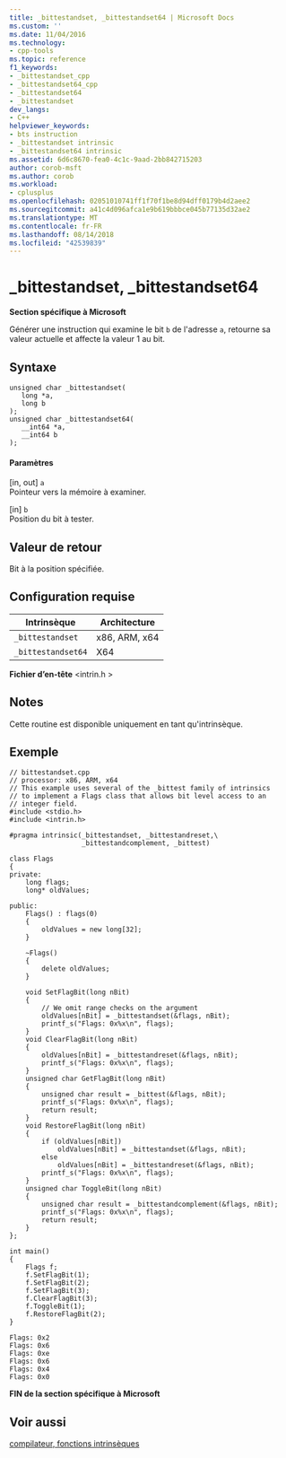 ```yaml
---
title: _bittestandset, _bittestandset64 | Microsoft Docs
ms.custom: ''
ms.date: 11/04/2016
ms.technology:
- cpp-tools
ms.topic: reference
f1_keywords:
- _bittestandset_cpp
- _bittestandset64_cpp
- _bittestandset64
- _bittestandset
dev_langs:
- C++
helpviewer_keywords:
- bts instruction
- _bittestandset intrinsic
- _bittestandset64 intrinsic
ms.assetid: 6d6c8670-fea0-4c1c-9aad-2bb842715203
author: corob-msft
ms.author: corob
ms.workload:
- cplusplus
ms.openlocfilehash: 02051010741ff1f70f1be8d94dff0179b4d2aee2
ms.sourcegitcommit: a41c4d096afca1e9b619bbbce045b77135d32ae2
ms.translationtype: MT
ms.contentlocale: fr-FR
ms.lasthandoff: 08/14/2018
ms.locfileid: "42539839"
---
```

# <a name="bittestandset-bittestandset64"></a>_bittestandset, _bittestandset64
**Section spécifique à Microsoft**  
  
 Générer une instruction qui examine le bit `b` de l'adresse `a`, retourne sa valeur actuelle et affecte la valeur 1 au bit.  
  
## <a name="syntax"></a>Syntaxe  
  
```  
unsigned char _bittestandset(  
   long *a,  
   long b  
);  
unsigned char _bittestandset64(  
   __int64 *a,  
   __int64 b  
);  
```  
  
#### <a name="parameters"></a>Paramètres  
 [in, out] `a`  
 Pointeur vers la mémoire à examiner.  
  
 [in] `b`  
 Position du bit à tester.  
  
## <a name="return-value"></a>Valeur de retour  
 Bit à la position spécifiée.  
  
## <a name="requirements"></a>Configuration requise  
  
|Intrinsèque|Architecture|  
|---------------|------------------|  
|`_bittestandset`|x86, ARM, x64|  
|`_bittestandset64`|X64|  
  
 **Fichier d’en-tête** \<intrin.h >  
  
## <a name="remarks"></a>Notes  
 Cette routine est disponible uniquement en tant qu'intrinsèque.  
  
## <a name="example"></a>Exemple  
  
```  
// bittestandset.cpp  
// processor: x86, ARM, x64  
// This example uses several of the _bittest family of intrinsics  
// to implement a Flags class that allows bit level access to an  
// integer field.  
#include <stdio.h>  
#include <intrin.h>  
  
#pragma intrinsic(_bittestandset, _bittestandreset,\  
                  _bittestandcomplement, _bittest)  
  
class Flags  
{  
private:  
    long flags;  
    long* oldValues;  
  
public:  
    Flags() : flags(0)  
    {  
        oldValues = new long[32];  
    }  
  
    ~Flags()  
    {  
        delete oldValues;  
    }  
  
    void SetFlagBit(long nBit)  
    {  
        // We omit range checks on the argument  
        oldValues[nBit] = _bittestandset(&flags, nBit);  
        printf_s("Flags: 0x%x\n", flags);  
    }  
    void ClearFlagBit(long nBit)  
    {  
        oldValues[nBit] = _bittestandreset(&flags, nBit);  
        printf_s("Flags: 0x%x\n", flags);  
    }  
    unsigned char GetFlagBit(long nBit)  
    {  
        unsigned char result = _bittest(&flags, nBit);  
        printf_s("Flags: 0x%x\n", flags);  
        return result;  
    }  
    void RestoreFlagBit(long nBit)  
    {  
        if (oldValues[nBit])  
            oldValues[nBit] = _bittestandset(&flags, nBit);  
        else  
            oldValues[nBit] = _bittestandreset(&flags, nBit);  
        printf_s("Flags: 0x%x\n", flags);       
    }  
    unsigned char ToggleBit(long nBit)  
    {  
        unsigned char result = _bittestandcomplement(&flags, nBit);  
        printf_s("Flags: 0x%x\n", flags);  
        return result;  
    }  
};  
  
int main()  
{  
    Flags f;  
    f.SetFlagBit(1);  
    f.SetFlagBit(2);  
    f.SetFlagBit(3);  
    f.ClearFlagBit(3);  
    f.ToggleBit(1);  
    f.RestoreFlagBit(2);  
}  
```  
  
```Output  
Flags: 0x2  
Flags: 0x6  
Flags: 0xe  
Flags: 0x6  
Flags: 0x4  
Flags: 0x0  
```  
  
**FIN de la section spécifique à Microsoft**  
  
## <a name="see-also"></a>Voir aussi  
 [compilateur, fonctions intrinsèques](../intrinsics/compiler-intrinsics.md)